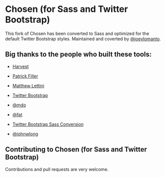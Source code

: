# Chosen (for Sass and Twitter Bootstrap)

This fork of Chosen has been converted to Sass and optimized for the default Twitter Bootstrap styles. Maintained and coverted by [@joeylomanto](http://www.twitter.com/joeylomanto).

## Big thanks to the people who built these tools:

- [Harvest](http://www.getharvest.com/)
- [Patrick Filler](http://www.patrickfiller.com/)
- [Matthew Lettini](http://matthewlettini.com/)

- [Twitter Bootstrap](http://twitter.github.com/bootstrap/)
- [@mdo](http://www.twitter.com/mdo)
- [@fat](http://www.twitter.com/fat)

- [Twitter Bootstrap Sass Conversion](https://github.com/jlong/sass-twitter-bootstrap)
- [@johnwlong](http://www.twitter.com/johnwlong)

## Contributing to Chosen (for Sass and Twitter Bootstrap)

Contributions and pull requests are very welcome.